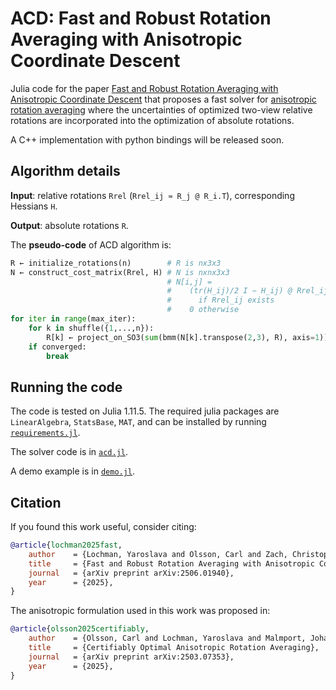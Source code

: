 # ACD: Fast and Robust Rotation Averaging with Anisotropic Coordinate Descent

Julia code for the paper [Fast and Robust Rotation Averaging with Anisotropic Coordinate Descent](https://ylochman.github.io/acd) that proposes a fast solver for [anisotropic rotation averaging](https://ylochman.github.io/anisotropic-ra) where the uncertainties of optimized two-view relative rotations are incorporated into the optimization of absolute rotations.

A C++ implementation with python bindings will be released soon.

## Algorithm details
**Input**: relative rotations `Rrel` (`Rrel_ij ≈ R_j @ R_i.T`), corresponding Hessians `H`.

**Output**: absolute rotations `R`.

The **pseudo-code** of ACD algorithm is:
```python
R ← initialize_rotations(n)        # R is nx3x3
N ← construct_cost_matrix(Rrel, H) # N is nxnx3x3
                                   # N[i,j] = 
                                   #    (tr(H_ij)/2 I − H_ij) @ Rrel_ij
                                   #      if Rrel_ij exists
                                   #    0 otherwise
for iter in range(max_iter):
    for k in shuffle({1,...,n}):
        R[k] ← project_on_SO3(sum(bmm(N[k].transpose(2,3), R), axis=1))
    if converged:
        break
```

## Running the code
The code is tested on Julia 1.11.5.
The required julia packages are `LinearAlgebra`, `StatsBase`, `MAT`, and can be installed by running [`requirements.jl`](./requirements.jl).

The solver code is in [`acd.jl`](./acd/acd.jl).

A demo example is in [`demo.jl`](./demos/demo.jl).

## Citation
If you found this work useful, consider citing:
```bibtex
@article{lochman2025fast,
    author    = {Lochman, Yaroslava and Olsson, Carl and Zach, Christopher},
    title     = {Fast and Robust Rotation Averaging with Anisotropic Coordinate Descent},
    journal   = {arXiv preprint arXiv:2506.01940},
    year      = {2025},
}
```

The anisotropic formulation used in this work was proposed in:
```bibtex
@article{olsson2025certifiably,
    author    = {Olsson, Carl and Lochman, Yaroslava and Malmport, Johan and Zach, Christopher},
    title     = {Certifiably Optimal Anisotropic Rotation Averaging},
    journal   = {arXiv preprint arXiv:2503.07353},
    year      = {2025},
}
```


